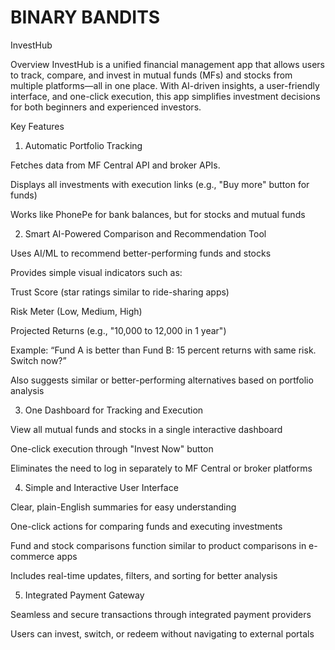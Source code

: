 # BINARY BANDITS

InvestHub  

Overview
InvestHub is a unified financial management app that allows users to track, compare, and invest in mutual funds (MFs) and stocks from multiple platforms—all in one place. With AI-driven insights, a user-friendly interface, and one-click execution, this app simplifies investment decisions for both beginners and experienced investors.

Key Features

1. Automatic Portfolio Tracking

Fetches data from MF Central API and broker APIs.

Displays all investments with execution links (e.g., "Buy more" button for funds)

Works like PhonePe for bank balances, but for stocks and mutual funds

2. Smart AI-Powered Comparison and Recommendation Tool

Uses AI/ML to recommend better-performing funds and stocks

Provides simple visual indicators such as:

Trust Score (star ratings similar to ride-sharing apps)

Risk Meter (Low, Medium, High)

Projected Returns (e.g., "10,000 to 12,000 in 1 year")

Example: “Fund A is better than Fund B: 15 percent returns with same risk. Switch now?”

Also suggests similar or better-performing alternatives based on portfolio analysis

3. One Dashboard for Tracking and Execution

View all mutual funds and stocks in a single interactive dashboard

One-click execution through "Invest Now" button

Eliminates the need to log in separately to MF Central or broker platforms

4. Simple and Interactive User Interface

Clear, plain-English summaries for easy understanding

One-click actions for comparing funds and executing investments

Fund and stock comparisons function similar to product comparisons in e-commerce apps

Includes real-time updates, filters, and sorting for better analysis

5. Integrated Payment Gateway

Seamless and secure transactions through integrated payment providers

Users can invest, switch, or redeem without navigating to external portals
